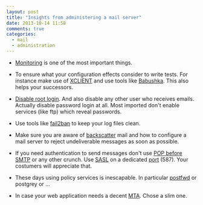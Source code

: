 ```yaml
---
layout: post
title: "Insights from administering a mail server"
date: 2013-10-14 11:58
comments: true
categories:
  - mail
  - administration
---
```

* [Monitoring][monitoring] is one of the most important things.

* To ensure what your configuration effects consider to write tests. For
  instance make use of [XCLIENT][xclient]
  and use tools like [Babushka][babushka]. This also helps your successors.

* [Disable root login][openssh]. And also disable any other user who receives
  emails.  Actually disable password login at all. Most imported don't enable
  services (like ftp) which reveal passwords.

* Use tools like [fail2ban][fail2ban] to keep your log files clean.

* Make sure you are aware of [backscatter][backscatter] mail and how to
configure a mail server to reject undeliverable messages as soon as possible.

* If you need authentication to send messages don't use [POP before SMTP][pop]
  or any other crunch. Use [SASL][sasl] on a dedicated [port][submission]
  (587). Your costumers will appreciate that.

* These days using policy services is inescapable. In particular
  [postfwd][postfwd] or postgrey or ...

* In case your web application needs a decent [MTA][mta]. Chose a slim one.

[monitoring]: http://en.wikipedia.org/wiki/Network_monitoring
[xclient]: http://www.postfix.org/XCLIENT_README.html
[babushka]: http://babushka.me/
[openssh]: http://www.openssh.org/cgi-bin/man.cgi?query=sshd_config
[fail2ban]: http://www.fail2ban.org/wiki/index.php/Main_Page
[backscatter]: http://en.wikipedia.org/wiki/Backscatter_(email)
[pop]: http://en.wikipedia.org/wiki/POP_before_SMTP
[sasl]: http://en.wikipedia.org/wiki/Simple_Authentication_and_Security_Layer
[submission]: http://en.wikipedia.org/wiki/Mail_submission_agent
[postfwd]: http://postfwd.org/
[mta]: http://en.wikipedia.org/wiki/Message_transfer_agent
